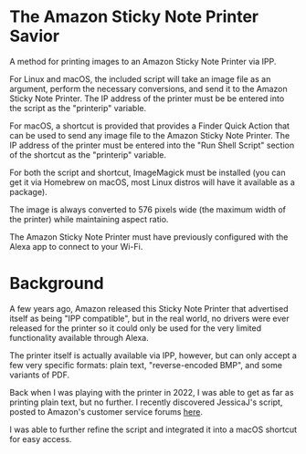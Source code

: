 # The Amazon Sticky Note Printer Savior

A method for printing images to an Amazon Sticky Note Printer via IPP.

For Linux and macOS, the included script will take an image file as an argument,
perform the necessary conversions, and send it to the Amazon Sticky Note Printer.
The IP address of the printer must be be entered into the script as the "printerip"
variable.

For macOS, a shortcut is provided that provides a Finder Quick Action that can be
used to send any image file to the Amazon Sticky Note Printer. The IP address of the
printer must be entered into the "Run Shell Script" section of the shortcut as the
"printerip" variable.

For both the script and shortcut, ImageMagick must be installed (you can get it via
Homebrew on macOS, most Linux distros will have it available as a package).

The image is always converted to 576 pixels wide (the maximum width of the printer)
while maintaining aspect ratio.

The Amazon Sticky Note Printer must have previously configured with the Alexa app to
connect to your Wi-Fi.

# Background

A few years ago, Amazon released this Sticky Note Printer that advertised itself as
being "IPP compatible", but in the real world, no drivers were ever released for the
printer so it could only be used for the very limited functionality available through
Alexa.

The printer itself is actually available via IPP, however, but can only accept a few
very specific formats: plain text, "reverse-encoded BMP", and some variants of PDF.

Back when I was playing with the printer in 2022, I was able to get as far as printing
plain text, but no further. I recently discovered JessicaJ's script, posted to Amazon's
customer service forums [here](https://www.amazonforum.com/s/question/0D56Q000084k8NgSAI/how-to-connect-using-internet-printing-protocol-from-windows).

I was able to further refine the script and integrated it into a macOS shortcut for easy
access.


